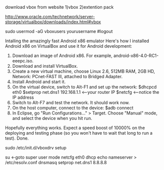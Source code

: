 download vbox from website
1)vbox
2)extention pack



http://www.oracle.com/technetwork/server-storage/virtualbox/downloads/index.html#vbox



sudo usermod -aG vboxusers yourusername #logout


Intalling the amazingly fast Android x86 emulator
Here's how I installed Android x86 on VirtualBox and use it for Android development:
1. Download an image of Android x86. For example, android-x86-4.0-RC1-eeepc.iso.
2. Download and install VirtualBox.
3. Create a new virtual machine, choose Linux 2.6, 512MB RAM, 2GB HD, Network: PCnet-FAST III, attached to Bridged Adapter.
4. Install Android and start it.
5. On the virtual device, switch to Alt-F1 and set up the network:
$dhcpcd eth0
$setprop net.dns1 192.168.1.1 <--your router IP
$netcfg <--notice the IP address
6. Switch to Alt-F7 and test the network. It should work now.
7. On the host computer, connect to the device:
$adb connect <your device IP address>
7. In Eclipse, go "Run Configurations..." > Target. Choose "Manual" mode, and select the device when you hit run.

Hopefully everything works. Expect a speed boost of 10000% on the deploying and testing phase (so you won't have to wait that long to run a test). Done.

sudo /etc/init.d/vboxdrv setup





su <-goto super user mode
netcfg eth0 dhcp
echo nameserver <ip> > /etc/resolv.conf
dnsmasq 
setprop net.dns1 8.8.8.8

